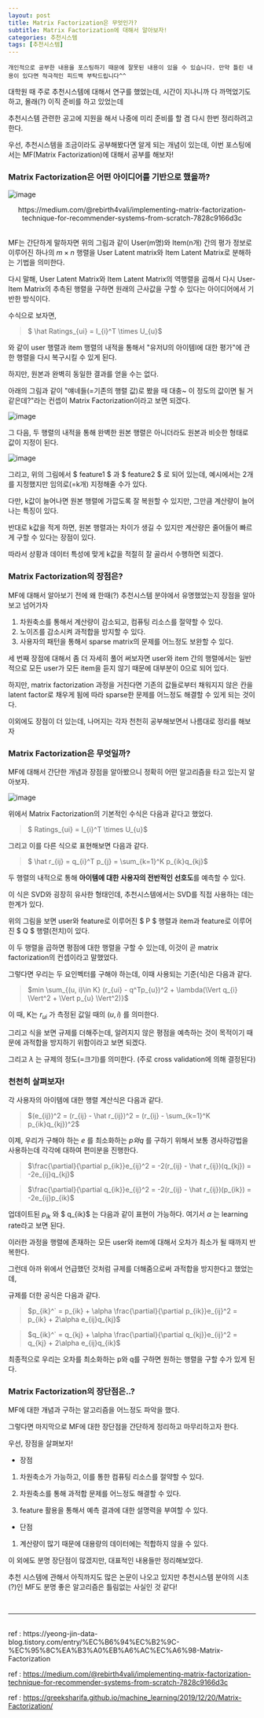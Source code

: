 ```yaml
---
layout: post
title: Matrix Factorization은 무엇인가?
subtitle: Matrix Factorization에 대해서 알아보자!
categories: 추천시스템
tags: [추천시스템]
---
```


`개인적으로 공부한 내용을 포스팅하기 때문에 잘못된 내용이 있을 수 있습니다. 만약 틀린 내용이 있다면 적극적인 피드백 부탁드립니다^^`

대학원 때 주로 추천시스템에 대해서 연구를 했었는데, 시간이 지나니까 다 까먹었기도 하고, 몰래(?) 이직 준비를 하고 있었는데

추천시스템 관련한 공고에 지원을 해서 나중에 미리 준비를 할 겸 다시 한번 정리하려고 한다.

우선, 추천시스템을 조금이라도 공부해봤다면 알게 되는 개념이 있는데, 이번 포스팅에서는 MF(Matrix Factorization)에 대해서 공부를 해보자!


### Matrix Factorization은 어떤 아이디어를 기반으로 했을까?

![image](https://github.com/daetamong/daetamong.github.io/assets/111731468/84772dd5-7707-44f6-92fb-ad9441c1d673)

<center>https://medium.com/@rebirth4vali/implementing-matrix-factorization-technique-for-recommender-systems-from-scratch-7828c9166d3c</center>

<br>

MF는 간단하게 말하자면 위의 그림과 같이 User(m명)와 Item(n개) 간의 평가 정보로 이루어진 하나의 $m \times n$ 행렬을 User Latent matrix와 Item Latent Matrix로 분해하는 기법을 의미한다.

다시 말해, User Latent Matrix와 Item Latent Matrix의 역행렬을 곱해서 다시 User-Item Matrix의 추측된 행렬을 구하면 원래의 근사값을 구할 수 있다는 아이디어에서 기반한 방식이다.

수식으로 보자면,

> $ \hat Ratings_{ui} = I_{i}^T \times U_{u}$

와 같이 user 행렬과 item 행렬의 내적을 통해서 "유저U의 아이템I에 대한 평가"에 관한 행렬을 다시 복구시킬 수 있게 된다.

하지만, 원본과 완벽히 동일한 결과를 얻을 수는 없다.

아래의 그림과 같이 "얘네들(=기존의 행렬 값)로 봤을 때 대충~ 이 정도의 값이면 될 거 같은데?"라는 컨셉이 Matrix Factorization이라고 보면 되겠다.

![image](https://github.com/daetamong/daetamong.github.io/assets/111731468/e5158757-4afd-4c51-8121-07b70169efb2)


그 다음, 두 행렬의 내적을 통해 완벽한 원본 행렬은 아니더라도 원본과 비슷한 형태로 값이 지정이 된다.

![image](https://github.com/daetamong/daetamong.github.io/assets/111731468/85d94a47-1a1e-4e87-bd73-dfcf4c0662de)


그리고, 위의 그림에서 $ feature1 $ 과 $ feature2 $ 로 되어 있는데, 예시에서는 2개를 지정했지만 임의로(=k개) 지정해줄 수가 있다.

다만, k값이 늘어나면 원본 행렬에 가깝도록 잘 복원할 수 있지만, 그만큼 계산량이 늘어나는 특징이 있다.

반대로 k값을 적게 하면, 원본 행렬과는 차이가 생길 수 있지만 계산량은 줄어들어 빠르게 구할 수 있다는 장점이 있다.

따라서 상황과 데이터 특성에 맞게 k값을 적절히 잘 골라서 수행하면 되겠다.


### Matrix Factorization의 장점은?

MF에 대해서 알아보기 전에 왜 한때(?) 추천시스템 분야에서 유명했었는지 장점을 알아보고 넘어가자

1. 차원축소를 통해서 계산량이 감소되고, 컴퓨팅 리소스를 절약할 수 있다.
2. 노이즈를 감소시켜 과적합을 방지할 수 있다.
3. 사용자의 패턴을 통해서 sparse matrix의 문제를 어느정도 보완할 수 있다.

세 번째 장점에 대해서 좀 더 자세히 풀어 써보자면 user와 item 간의 행렬에서는 일반적으로 모든 user가 모든 item을 듣지 않기 때문에 대부분이 0으로 되어 있다.

하지만, matrix factorization 과정을 거친다면 기존의 값들로부터 채워지지 않은 칸을 latent factor로 채우게 됨에 따라 sparse한 문제를 어느정도 해결할 수 있게 되는 것이다.

이외에도 장점이 더 있는데, 나머지는 각자 천천히 공부해보면서 나름대로 정리를 해보자


### Matrix Factorization은 무엇일까?
MF에 대해서 간단한 개념과 장점을 알아봤으니 정확히 어떤 알고리즘을 타고 있는지 알아보자.

![image](https://github.com/daetamong/daetamong.github.io/assets/111731468/2b2560fb-07ca-41cf-8ce6-456b0420546e)

위에서 Matrix Factorization의 기본적인 수식은 다음과 같다고 했었다.

> $ Ratings_{ui} = I_{i}^T \times U_{u}$

그리고 이를 다른 식으로 표현해보면 다음과 같다.

> $ \hat r_{ij} = q_{i}^T p_{j} = \sum_{k=1}^K p_{ik}q_{kj}$

두 행렬의 내적으로 통해 **아이템에 대한 사용자의 전반적인 선호도**를 예측할 수 있다.

이 식은 SVD와 굉장히 유사한 형태인데, 추천시스템에서는 SVD를 직접 사용하는 데는 한계가 있다.

위의 그림을 보면 user와 feature로 이루어진 $ P $ 행렬과 item과 feature로 이루어진 $ Q $ 행렬(전치)이 있다.

이 두 행렬을 곱하면 평점에 대한 행렬을 구할 수 있는데, 이것이 곧 matrix factorization의 컨셉이라고 말했었다.

그렇다면 우리는 두 요인벡터를 구해야 하는데, 이때 사용되는 기준(식)은 다음과 같다.

> $min \sum_{(u, i)\in K} (r_{ui} - q^Tp_{u})^2 + \lambda(\Vert q_{i} \Vert^2 + \Vert p_{u} \Vert^2)}$

이 때, K는 $r_{ui}$ 가 측정된 값일 때의 $(u, i)$ 를 의미한다.

그리고 식을 보면 규제를 더해주는데, 알려지지 않은 평점을 예측하는 것이 목적이기 때문에 과적합을 방지하기 위함이라고 보면 되겠다.

그리고 $\lambda$ 는 규제의 정도(=크기)를 의미한다. (주로 cross validation에 의해 결정된다)


### 천천히 살펴보자!
각 사용자의 아이템에 대한 행렬 계산식은 다음과 같다.

> $(e_{ij})^2 = (r_{ij} - \hat r_{ij})^2 = (r_{ij} - \sum_{k=1}^K p_{ik}q_{kj})^2$

이제, 우리가 구해야 하는 $e$ 를 최소화하는 $p와 q$ 를 구하기 위해서 보통 경사하강법을 사용하는데 각각에 대하여 편미분을 진행한다.

> $\frac{\partial}{\partial p_{ik}}e_{ij}^2 = -2(r_{ij} - \hat r_{ij})(q_{kj}) = -2e_{ij}q_{kj}$

> $\frac{\partial}{\partial q_{ik}}e_{ij}^2 = -2(r_{ij} - \hat r_{ij})(p_{ik}) = -2e_{ij}p_{ik}$

업데이트된 $p_{ik}$ 와 $ q_{ik}$ 는 다음과 같이 표현이 가능하다. 여기서 $\alpha$ 는 learning rate라고 보면 된다.

이러한 과정을 행렬에 존재하는 모든 user와 item에 대해서 오차가 최소가 될 때까지 반복한다.

그런데 아까 위에서 언급했던 것처럼 규제를 더해줌으로써 과적합을 방지한다고 했었는데,

규제를 더한 공식은 다음과 같다.

> $p_{ik}^` = p_{ik} + \alpha \frac{\partial}{\partial p_{ik}}e_{ij}^2 = p_{ik} + 2\alpha e_{ij}q_{kj}$

> $q_{ik}^` = q_{kj} + \alpha \frac{\partial}{\partial q_{kj}}e_{ij}^2 = q_{kj} + 2\alpha e_{ij}q_{ik}$

최종적으로 우리는 오차를 최소화하는 p와 q를 구하면 원하는 행렬을 구할 수가 있게 된다.

### Matrix Factorization의 장단점은..?

MF에 대한 개념과 구하는 알고리즘을 어느정도 파악을 했다.

그렇다면 마지막으로 MF에 대한 장단점을 간단하게 정리하고 마무리하고자 한다.

우선, 장점을 살펴보자!

- 장점

1. 차원축소가 가능하고, 이를 통한 컴퓨팅 리소스를 절약할 수 있다.

2. 차원축소를 통해 과적합 문제를 어느정도 해결할 수 있다.

3. feature 활용을 통해서 예측 결과에 대한 설명력을 부여할 수 있다.

- 단점

1. 계산량이 많기 때문에 대용량의 데이터에는 적합하지 않을 수 있다.

이 외에도 분명 장단점이 많겠지만, 대표적인 내용들만 정리해보았다.

추천 시스템에 관해서 아직까지도 많은 논문이 나오고 있지만 추천시스템 분야의 시초(?)인 MF도 분명 좋은 알고리즘은 틀림없는 사실인 것 같다!

<br>
<hr>

<br>
ref : https://yeong-jin-data-blog.tistory.com/entry/%EC%B6%94%EC%B2%9C-%EC%95%8C%EA%B3%A0%EB%A6%AC%EC%A6%98-Matrix-Factorization

ref : https://medium.com/@rebirth4vali/implementing-matrix-factorization-technique-for-recommender-systems-from-scratch-7828c9166d3c

ref : https://greeksharifa.github.io/machine_learning/2019/12/20/Matrix-Factorization/
